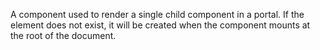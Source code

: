 A component used to render a single child component in a portal. If the element does not exist, it will be created when the component mounts at the root of the document.
